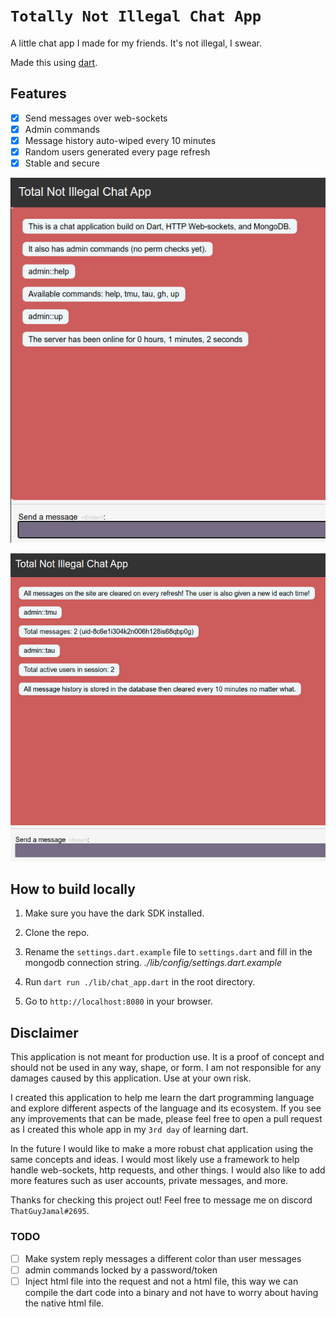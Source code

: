 # `Totally Not Illegal Chat App`

A little chat app I made for my friends. It's not illegal, I swear.

Made this using [dart](https://dart.dev).

## Features

- [x] Send messages over web-sockets
- [x] Admin commands
- [x] Message history auto-wiped every 10 minutes
- [x] Random users generated every page refresh
- [x] Stable and secure

![ExampleOne](./assets/images/tnica_1.png)

![ExampleTwo](./assets/images/tnica_2.png)

## How to build locally

1. Make sure you have the dark SDK installed.

2. Clone the repo.

3. Rename the `settings.dart.example` file to `settings.dart` and fill in the mongodb connection string.
*./lib/config/settings.dart.example*

4. Run `dart run ./lib/chat_app.dart` in the root directory.

5. Go to `http://localhost:8080` in your browser.

## Disclaimer

This application is not meant for production use. It is a proof of concept and should not be used in any way, shape, or form. I am not responsible for any damages caused by this application. Use at your own risk.

I created this application to help me learn the dart programming language and explore different aspects of the language and its ecosystem. If you see any improvements that can be made, please feel free to open a pull request as I created this whole app in my `3rd day` of learning dart.

In the future I would like to make a more robust chat application using the same concepts and ideas. I would most likely use a framework to help handle web-sockets, http requests, and other things. I would also like to add more features such as user accounts, private messages, and more. 

Thanks for checking this project out! Feel free to message me on discord `ThatGuyJamal#2695`.

### TODO

- [ ] Make system reply messages a different color than user messages
- [ ] admin commands locked by a password/token
- [ ] Inject html file into the request and not a html file, this way we can compile the dart code into a binary and not have to worry about having the native html file.